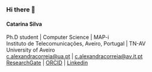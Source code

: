 ### Hi there 👋

<!--
**catarinaacsilva/catarinaacsilva** is a ✨ _special_ ✨ repository because its `README.md` (this file) appears on your GitHub profile.

Here are some ideas to get you started:

- 🔭 I’m currently working on
- 🌱 I’m currently learning ...
- 👯 I’m looking to collaborate on ...
- 🤔 I’m looking for help with ...
- 💬 Ask me about ...
- 📫 How to reach me: ...
- 😄 Pronouns: ...
- ⚡ Fun fact: ...
-->

#### Catarina Silva


Ph.D student | Computer Science | MAP-i \
Instituto de Telecomunicações, Aveiro, Portugal | TN-AV \
University of Aveiro \
c.alexandracorreia@ua.pt | c.alexandracorreia@av.it.pt \
[ResearchGate](https://www.researchgate.net/profile/Catarina-Silva-44) | [ORCID](https://orcid.org/0000-0002-7969-8813) | [Linkedin](https://www.linkedin.com/in/catarinacorreiasilva/)
